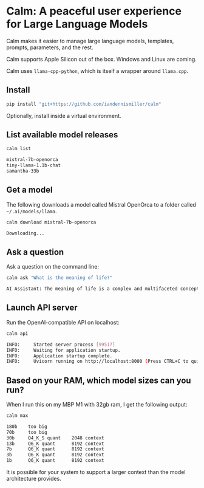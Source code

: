 # Calm: A peaceful user experience for Large Language Models

Calm makes it easier to manage large language models, templates, prompts, parameters, and the rest.

Calm supports Apple Silicon out of the box. Windows and Linux are coming.

Calm uses `llama-cpp-python`, which is itself a wrapper around `llama.cpp`.

## Install

```bash
pip install "git+https://github.com/iandennismiller/calm"
```

Optionally, install inside a virtual environment.

## List available model releases

```bash
calm list
```

```bash
mistral-7b-openorca
tiny-llama-1.1b-chat
samantha-33b
```

## Get a model

The following downloads a model called Mistral OpenOrca to a folder called `~/.ai/models/llama`.

```bash
calm download mistral-7b-openorca
```

```bash
Downloading...
```

## Ask a question

Ask a question on the command line:

```bash
calm ask "What is the meaning of life?"
```

```bash
AI Assistant: The meaning of life is a complex and multifaceted concept that has been pondered by philosophers, scientists, and individuals throughout history. There isn't a single definitive answer to this question, as it depends on one's personal beliefs, values, and experiences. However, some common themes in the search for meaning include finding purpose, happiness, and fulfillment through relationships, personal growth, and contributing positively to society.
```

## Launch API server

Run the OpenAI-compatible API on localhost:

```bash
calm api
```

```bash
INFO:     Started server process [99517]
INFO:     Waiting for application startup.
INFO:     Application startup complete.
INFO:     Uvicorn running on http://localhost:8000 (Press CTRL+C to quit)
```

## Based on your RAM, which model sizes can you run?

When I run this on my MBP M1 with 32gb ram, I get the following output:

```bash
calm max
```

```bash
180b    too big
70b     too big
30b     Q4_K_S quant    2048 context
13b     Q6_K quant      8192 context
7b      Q6_K quant      8192 context
3b      Q6_K quant      8192 context
1b      Q6_K quant      8192 context
```

It is possible for your system to support a larger context than the model architecture provides.
